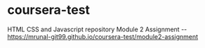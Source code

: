 # coursera-test
HTML CSS and Javascript repository
Module 2 Assignment -- https://mrunal-git99.github.io/coursera-test/module2-assignment
